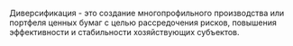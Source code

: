 Диверсификация - это создание многопрофильного производства или портфеля ценных бумаг с целью рассредочения рисков, повышения эффективности и стабильности хозяйствующих субъектов.